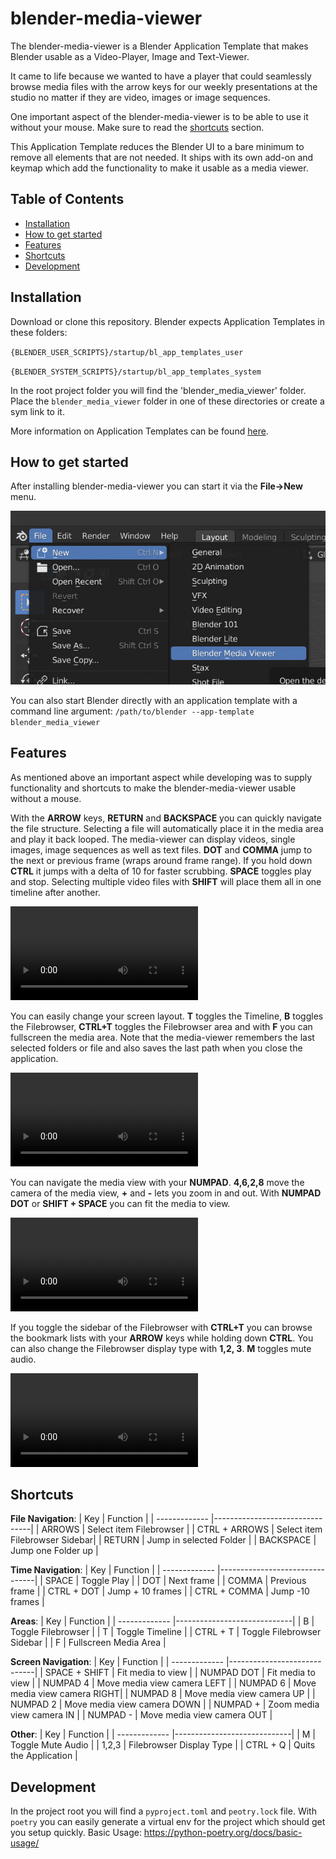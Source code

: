 # blender-media-viewer
The blender-media-viewer is a Blender Application Template that makes Blender usable as a Video-Player, Image and Text-Viewer.

It came to life because we wanted to have a player that could seamlessly browse media files with the arrow keys for our weekly presentations at the studio no matter if they are video, images or image sequences.

One important aspect of the blender-media-viewer is to be able to use it without your mouse. Make sure to read the [shortcuts](#shortcuts) section.

This Application Template reduces the Blender UI to a bare minimum to remove all elements that are not needed. It ships with its own add-on and keymap which add the functionality to make it usable as a media viewer.

## Table of Contents
- [Installation](#installation)
- [How to get started](#how-to-get-started)
- [Features](#features)
- [Shortcuts](#shortcuts)
- [Development](#development)

## Installation
Download or clone this repository.
Blender expects Application Templates in these folders:

`{BLENDER_USER_SCRIPTS}/startup/bl_app_templates_user`

`{BLENDER_SYSTEM_SCRIPTS}/startup/bl_app_templates_system`

In the root project folder you will find the 'blender_media_viewer' folder.
Place the `blender_media_viewer` folder in one of these directories or create a sym link to it.

More information on Application Templates can be found [here](https://docs.blender.org/manual/en/latest/advanced/app_templates.html).

## How to get started
After installing blender-media-viewer you can start it via the **File->New** menu.

![image info](./docs/images/start_media_viewer.jpg)

You can also start Blender directly with an application template with a command line argument:
`/path/to/blender --app-template blender_media_viewer`

## Features

As mentioned above an important aspect while developing was to supply functionality and shortcuts to make the blender-media-viewer usable without a mouse.

With the **ARROW** keys, **RETURN** and **BACKSPACE** you can quickly navigate the file structure. Selecting a file will automatically place it in the media area and play it back looped. The media-viewer can display videos, single images, image sequences as well as text files. **DOT** and **COMMA** jump to the next or previous frame (wraps around frame range). If you hold down **CTRL** it jumps with a delta of 10 for faster scrubbing. **SPACE** toggles play and stop. Selecting multiple video files with **SHIFT** will place them all in one timeline after another.

![](./docs/videos/file_navigation.mp4)

You can easily change your screen layout. **T** toggles the Timeline, **B** toggles the Filebrowser, **CTRL+T** toggles the Filebrowser area and with **F** you can fullscreen the media area. Note that the media-viewer remembers the last selected folders or file and also saves the last path when you close the application.

![](./docs/videos/toggle_areas.mp4)


You can navigate the media view with your **NUMPAD**. **4,6,2,8** move the camera of the media view, **+** and **-** lets you zoom in and out. With **NUMPAD DOT** or **SHIFT + SPACE** you can fit the media to view.

![](./docs/videos/screen_navigation.mp4)


If you toggle the sidebar of the Filebrowser with **CTRL+T** you can browse the bookmark lists with your **ARROW** keys while holding down **CTRL**. You can also change the Filebrowser display type with **1,2, 3**. **M** toggles mute audio.

![](./docs/videos/filebrowser_extra.mp4)


## Shortcuts

**File Navigation**:
| Key           | Function                       |
| ------------- |--------------------------------|
| ARROWS        | Select item Filebrowser        |
| CTRL + ARROWS | Select item Filebrowser Sidebar|
| RETURN        | Jump in selected Folder        |
| BACKSPACE     | Jump one Folder up             |


**Time Navigation**:
| Key           | Function                       |
| ------------- |--------------------------------|
| SPACE         | Toggle Play                    |
| DOT           | Next frame                     |
| COMMA         | Previous frame                 |
| CTRL + DOT    | Jump + 10 frames               |
| CTRL + COMMA  | Jump -10  frames               |


**Areas**:
| Key           | Function                    |
| ------------- |-----------------------------|
| B             | Toggle Filebrowser          |
| T             | Toggle Timeline             |
| CTRL + T      | Toggle Filebrowser Sidebar  |
| F             | Fullscreen Media Area       |


**Screen Navigation**:
| Key           | Function                    |
| ------------- |-----------------------------|
| SPACE + SHIFT | Fit media to view           |
| NUMPAD DOT    | Fit media to view           |
| NUMPAD 4      | Move media view camera LEFT |
| NUMPAD 6      | Move media view camera RIGHT|
| NUMPAD 8      | Move media view camera UP   |
| NUMPAD 2      | Move media view camera DOWN |
| NUMPAD +      | Zoom media view camera IN   |
| NUMPAD -      | Move media view camera OUT  |

**Other**:
| Key           | Function                    |
| ------------- |-----------------------------|
| M             | Toggle Mute Audio           |
| 1,2,3         | Filebrowser Display Type    |
| CTRL + Q      | Quits the Application       |


## Development
In the project root you will find a `pyproject.toml` and `peotry.lock` file.
With `poetry` you can easily generate a virtual env for the project which should get you setup quickly.
Basic Usage: https://python-poetry.org/docs/basic-usage/
